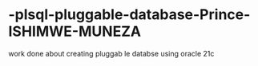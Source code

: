 # -plsql-pluggable-database-Prince-ISHIMWE-MUNEZA
work done about creating pluggab le databse using oracle 21c 
